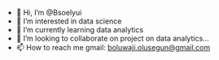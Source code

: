 - 👋 Hi, I’m @Bsoelyui
- 👀 I’m interested in data science
- 🌱 I’m currently learning data analytics
- 💞️ I’m looking to collaborate on project on data analytics...
- 📫 How to reach me gmail: boluwaji.olusegun@gmail.com

<!---
Bsoelyui/Bsoelyui is a ✨ special ✨ repository because its `README.md` (this file) appears on your GitHub profile.
You can click the Preview link to take a look at your changes.
--->
